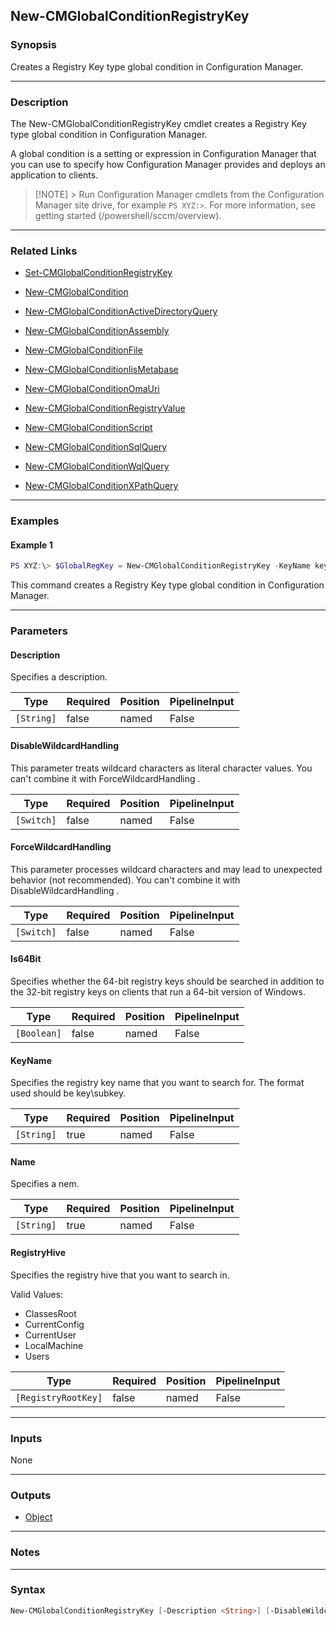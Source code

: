 New-CMGlobalConditionRegistryKey
--------------------------------




### Synopsis
Creates a Registry Key type global condition in Configuration Manager.



---


### Description

The New-CMGlobalConditionRegistryKey cmdlet creates a Registry Key type global condition in Configuration Manager.



A global condition is a setting or expression in Configuration Manager that you can use to specify how Configuration Manager provides and deploys an application to clients.



> [!NOTE] > Run Configuration Manager cmdlets from the Configuration Manager site drive, for example `PS XYZ:>`. For more information, see getting started (/powershell/sccm/overview).



---


### Related Links
* [Set-CMGlobalConditionRegistryKey](Set-CMGlobalConditionRegistryKey)



* [New-CMGlobalCondition](New-CMGlobalCondition)



* [New-CMGlobalConditionActiveDirectoryQuery](New-CMGlobalConditionActiveDirectoryQuery)



* [New-CMGlobalConditionAssembly](New-CMGlobalConditionAssembly)



* [New-CMGlobalConditionFile](New-CMGlobalConditionFile)



* [New-CMGlobalConditionIisMetabase](New-CMGlobalConditionIisMetabase)



* [New-CMGlobalConditionOmaUri](New-CMGlobalConditionOmaUri)



* [New-CMGlobalConditionRegistryValue](New-CMGlobalConditionRegistryValue)



* [New-CMGlobalConditionScript](New-CMGlobalConditionScript)



* [New-CMGlobalConditionSqlQuery](New-CMGlobalConditionSqlQuery)



* [New-CMGlobalConditionWqlQuery](New-CMGlobalConditionWqlQuery)



* [New-CMGlobalConditionXPathQuery](New-CMGlobalConditionXPathQuery)





---


### Examples
#### Example 1
```PowerShell
PS XYZ:\> $GlobalRegKey = New-CMGlobalConditionRegistryKey -KeyName key -Name GC3 -RegistryHive LocalMachine -Description $String
```
This command creates a Registry Key type global condition in Configuration Manager.


---


### Parameters
#### **Description**

Specifies a description.






|Type      |Required|Position|PipelineInput|
|----------|--------|--------|-------------|
|`[String]`|false   |named   |False        |



#### **DisableWildcardHandling**

This parameter treats wildcard characters as literal character values. You can't combine it with ForceWildcardHandling .






|Type      |Required|Position|PipelineInput|
|----------|--------|--------|-------------|
|`[Switch]`|false   |named   |False        |



#### **ForceWildcardHandling**

This parameter processes wildcard characters and may lead to unexpected behavior (not recommended). You can't combine it with DisableWildcardHandling .






|Type      |Required|Position|PipelineInput|
|----------|--------|--------|-------------|
|`[Switch]`|false   |named   |False        |



#### **Is64Bit**

Specifies whether the 64-bit registry keys should be searched in addition to the 32-bit registry keys on clients that run a 64-bit version of Windows.






|Type       |Required|Position|PipelineInput|
|-----------|--------|--------|-------------|
|`[Boolean]`|false   |named   |False        |



#### **KeyName**

Specifies the registry key name that you want to search for. The format used should be key\subkey.






|Type      |Required|Position|PipelineInput|
|----------|--------|--------|-------------|
|`[String]`|true    |named   |False        |



#### **Name**

Specifies a nem.






|Type      |Required|Position|PipelineInput|
|----------|--------|--------|-------------|
|`[String]`|true    |named   |False        |



#### **RegistryHive**

Specifies the registry hive that you want to search in.



Valid Values:

* ClassesRoot
* CurrentConfig
* CurrentUser
* LocalMachine
* Users






|Type               |Required|Position|PipelineInput|
|-------------------|--------|--------|-------------|
|`[RegistryRootKey]`|false   |named   |False        |





---


### Inputs
None





---


### Outputs
* [Object](https://learn.microsoft.com/en-us/dotnet/api/System.Object)






---


### Notes




---


### Syntax
```PowerShell
New-CMGlobalConditionRegistryKey [-Description <String>] [-DisableWildcardHandling] [-ForceWildcardHandling] [-Is64Bit <Boolean>] -KeyName <String> -Name <String> [-RegistryHive {ClassesRoot | CurrentConfig | CurrentUser | LocalMachine | Users}] [<CommonParameters>]
```
